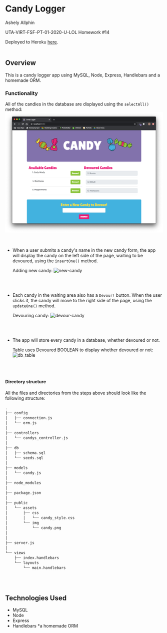 Candy Logger
======


Ashely Allphin

UTA-VIRT-FSF-PT-01-2020-U-LOL Homework #14

Deployed to Heroku [here](https://candy-codingbootcamp-14.herokuapp.com/).
<br/><br/>


## Overview

This is a candy logger app using MySQL, Node, Express, Handlebars and a homemade ORM.

### Functionality

All of the candies in the database are displayed using the `selectAll()` method: 
![homepage][image]

[image]: public/assets/images/candy-index.png "Homepage"  
<br/>


* When a user submits a candy's name in the new candy form, the app will display the candy on the left side of the page, waiting to be devoured, using the `insertOne()` method.

    Adding new candy: 
    ![new-candy][image1]

    [image1]: public/assets/videos/new-candy.gif "Adding New Candy Action"  
<br/><br/>

* Each candy in the waiting area also has a `Devour!` button. When the user clicks it, the candy will move to the right side of the page, using the `updateOne()` method.

    Devouring candy: 
    ![devour-candy][image2]

    [image2]: public/assets/videos/devour-candy.gif "Devouring Candy Action"  
  <br/><br/>


* The app will store every candy in a database, whether devoured or not.

    Table uses Devoured BOOLEAN to display whether devoured or not: 
    ![db_table][image3]

    [image3]: public/assets/images/db-table.png "db_table"  
<br/><br/>


#### Directory structure

All the files and directories from the steps above should look like the following structure:

```
.
├── config
│   ├── connection.js
│   └── orm.js
│ 
├── controllers
│   └── candys_controller.js
│
├── db
│   ├── schema.sql
│   └── seeds.sql
│
├── models
│   └── candy.js
│ 
├── node_modules
│ 
├── package.json
│
├── public
│   └── assets
│       ├── css
│       │   └── candy_style.css
│       └── img
│           └── candy.png
│   
│
├── server.js
│
└── views
    ├── index.handlebars
    └── layouts
        └── main.handlebars
```
<br/><br/>



## Technologies Used
* MySQL
* Node 
* Express
* Handlebars
*a homemade ORM